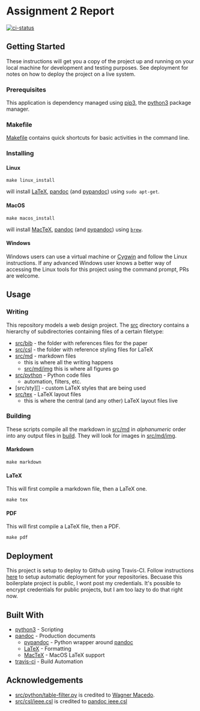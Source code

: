 # Assignment 2 Report

[![ci-status][]][ci-home]

## Getting Started

These instructions will get you a copy of the project up and running on your
local machine for development and testing purposes. See deployment for notes on
how to deploy the project on a live system.

### Prerequisites

This application is dependency managed using [pip3][pip], the [python3][python]
package manager.

### Makefile

[Makefile][] contains quick shortcuts for basic activities in the command line.

### Installing

#### Linux

```shell
make linux_install
```
will install [LaTeX][], [pandoc][] (and [pypandoc][]) using `sudo apt-get`.

#### MacOS

```shell
make macos_install
```
will install [MacTeX][], [pandoc][] (and [pypandoc][]) using [`brew`][brew].

#### Windows

Windows users can use a virtual machine or [Cygwin][] and follow the Linux
instructions. If any advanced Windows user knows a better way of accessing the
Linux tools for this project using the command prompt, PRs are welcome.

## Usage

### Writing

This repository models a web design project. The [src][] directory contains a
hierarchy of subdirectories containing files of a certain filetype:
*   [src/bib][] - the folder with references files for the paper
*   [src/csl][] - the folder with reference styling files for LaTeX
*   [src/md][] - markdown files
    *   this is where all the writing happens
    *   [src/md/img][] this is where all figures go
*   [src/python][] - Python code files
    *   automation, filters, etc.
*   [src/sty][] - custom LaTeX styles that are being used
*   [src/tex][] - LaTeX layout files
    *   this is where the central (and any other) LaTeX layout files live

### Building

These scripts compile all the markdown in [src/md][] in _alphanumeric_
order into any output files in [build][]. They will look for images in
[src/md/img][].

#### Markdown

```shell
make markdown
```

#### LaTeX

This will first compile a markdown file, then a LaTeX one.

```shell
make tex
```

#### PDF

This will first compile a LaTeX file, then a PDF.

```shell
make pdf
```

## Deployment

This project is setup to deploy to Github using Travis-CI. Follow instructions
[here][travis-releases] to setup automatic deployment for your repositories.
Becuase this boilerplate project is public, I wont post my credentials. It's
possible to encrypt credentials for public projects, but I am too lazy to do
that right now.

## Built With

*   [python3][python] - Scripting
*   [pandoc][] - Production documents
    *   [pypandoc][] - Python wrapper around [pandoc][]
    *   [LaTeX][] - Formatting
    *   [MacTeX][] - MacOS LaTeX support
*   [travis-ci][] - Build Automation

## Acknowledgements

*   [src/python/table-filter.py][] is credited to [Wagner Macedo][].
*   [src/csl/ieee.csl][] is credited to [pandoc ieee.csl][]



<!-- Link shortcuts -->

<!-- Badges -->
[ci-status]: https://travis-ci.com/Kautenja/comp7970-assignment02-Report.svg?token=FCkX2qMNHzx2qWEzZZMP&branch=master
[ci-home]: https://travis-ci.com/Kautenja/comp7970-assignment02-Report

<!-- Project files -->
[Makefile]: ./Makefile
[build]: ./build
[src]: ./src
[src/md]: ./src/md
[src/md/img]: ./src/md/img
[src/tex]: ./src/tex
[src/python]: ./src/python
[src/bib]: ./src/bib
[src/csl]: ./src/csl
[src/python/table-filter.py]: ./src/python/table-filter.py
[src/csl/ieee.csl]: ./src/csl/ieee.csl

<!-- References -->
[Cygwin]: https://www.cygwin.com
[brew]: https://brew.sh
[pip]: https://pip.pypa.io/en/stable/
[python]: https://www.python.org
[pandoc]: https://pandoc.org
[pypandoc]: https://pypi.python.org/pypi/pypandoc
[LaTeX]: https://www.latex-project.org/about/
[MacTeX]: http://www.tug.org/mactex/
[travis-ci]: https://travis-ci.org/
[travis-releases]: https://docs.travis-ci.com/user/deployment/releases/

<!-- Acknowledgments -->
[Wagner Macedo]: https://groups.google.com/forum/#!msg/pandoc-discuss/RUC-tuu_qf0/h-H3RRVt1coJ
[pandoc ieee.csl]: http://pandoc.org/demo/ieee.csl
